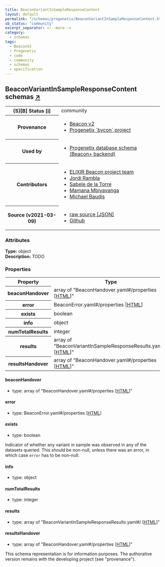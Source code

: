```yaml
---
title: BeaconVariantInSampleResponseContent
layout: default
permalink: "/schemas/progenetix/BeaconVariantInSampleResponseContent.html"
sb_status: "community"
excerpt_separator: <!--more-->
category:
  - schemas
tags:
  - BeaconV2
  - Progenetix
  - code
  - community
  - schemas
  - specification
---
```


<div id="schema-header-title">
  <h2>BeaconVariantInSampleResponseContent <span id="schema-header-title-project">schemas <a href="https://github.com/progenetix/schemas" target="_BLANK">&nearr;</a></span> </h2>
</div>

<table id="schema-header-table">
  <tr>
    <th>{S}[B] Status <a href="https://schemablocks.org/about/sb-status-levels.html">[i]</a></th>
    <td><div id="schema-header-status">community</div></td>
  </tr>

  <tr>
    <th>Provenance</th>
    <td>
      <ul>
<li><a href="https://github.com/ga4gh-beacon/specification-v2">Beacon v2</a></li>
<li><a href="https://github.com/progenetix/bycon/">Progenetix `bycon` project</a></li>
      </ul>
    </td>
  </tr>
  <tr>
    <th>Used by</th>
    <td>
      <ul>
<li><a href="https://github.com/progenetix/schemas/">Progenetix database schema (Beacon+ backend)</a></li>
      </ul>
    </td>
  </tr>

<!--more-->

  <tr>
    <th>Contributors</th>
    <td>
      <ul>
<li><a href="https://beacon-project.io/categories/people.html">ELIXIR Beacon project team</a></li>
<li><a href="https://github.com/jrambla">Jordi Rambla</a></li>
<li><a href="https://github.com/sdelatorrep">Sabele de la Torre</a></li>
<li><a href="https://github.com/mamanambiya">Mamana Mbiyavanga</a></li>
<li><a href="https://orcid.org/0000-0002-9903-4248">Michael Baudis</a></li>
      </ul>
    </td>
  </tr>
  <tr>
    <th>Source (v2021-03-09)</th>
    <td>
      <ul>
        <li><a href="current/BeaconVariantInSampleResponseContent.json" target="_BLANK">raw source [JSON]</a></li>
        <li><a href="https://github.com/progenetix/schemas/blob/master/schemas/BeaconVariantInSampleResponseContent.yaml" target="_BLANK">Github</a></li>
      </ul>
    </td>
  </tr>
</table>

<div id="schema-attributes-title">
  <h3>Attributes</h3>
</div>

  
__Type:__ object  
__Description:__ TODO

### Properties

<table id="schema-properties-table">
  <tr>
    <th>Property</th>
    <th>Type</th>
  </tr>
  <tr>
    <th>beaconHandover</th>
    <td>array of "BeaconHandover.yaml#/properties [<a href="./BeaconHandover.html">HTML</a>]"</td>
  </tr>
  <tr>
    <th>error</th>
    <td>BeaconError.yaml#/properties [<a href="./BeaconError.html">HTML</a>]</td>
  </tr>
  <tr>
    <th>exists</th>
    <td>boolean</td>
  </tr>
  <tr>
    <th>info</th>
    <td>object</td>
  </tr>
  <tr>
    <th>numTotalResults</th>
    <td>integer</td>
  </tr>
  <tr>
    <th>results</th>
    <td>array of "BeaconVariantInSampleResponseResults.yaml#/ [<a href="./BeaconVariantInSampleResponseResults.html">HTML</a>]"</td>
  </tr>
  <tr>
    <th>resultsHandover</th>
    <td>array of "BeaconHandover.yaml#/properties [<a href="./BeaconHandover.html">HTML</a>]"</td>
  </tr>

</table>


#### beaconHandover

* type: array of "BeaconHandover.yaml#/properties [<a href="./BeaconHandover.html">HTML</a>]"




#### error

* type: BeaconError.yaml#/properties [<a href="./BeaconError.html">HTML</a>]




#### exists

* type: boolean

Indicator of whether any variant in sample was observed in any of the
datasets queried. This should be non-null, unless there was an
error, in which case `error` has to be non-null.



#### info

* type: object




#### numTotalResults

* type: integer




#### results

* type: array of "BeaconVariantInSampleResponseResults.yaml#/ [<a href="./BeaconVariantInSampleResponseResults.html">HTML</a>]"




#### resultsHandover

* type: array of "BeaconHandover.yaml#/properties [<a href="./BeaconHandover.html">HTML</a>]"



<div id="schema-footer">
This schema representation is for information purposes. The authorative 
version remains with the developing project (see "provenance").
</div>


